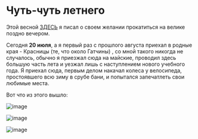# Чуть-чуть летнего 

Этой весной [ЗДЕСЬ](http://vlaim.tumblr.com/post/3666886195) я писал о своем желании прокатиться на велике поздно вечером.

Сегодня **20 июля**, а я первый раз с прошлого августа приехал в родные края - Красницы (те, что около Гатчины) , со мной такого никогда не случалось, обычно я приезжал сюда на майские, проводил здесь большую часть лета и уезжал лишь с наступлением нового учебного года. Я приехал сюда, первым делом накачал колеса у велосипеда, простоявшего всю зиму в срубе бани, и попытался запечатлеть свои любимые места. 

Вот что из этого вышло:

![image](http://media.tumblr.com/tumblr_lowoizm1u21qfp23s.jpg)

![image](http://media.tumblr.com/tumblr_lowokz9ftq1qfp23s.jpg)

![image](http://media.tumblr.com/tumblr_lowonnipwD1qfp23s.jpg)